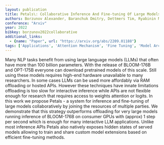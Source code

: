 ```yaml
---
layout: publication
title: Petals\: Collaborative Inference And Fine-tuning Of Large Models
authors: Borzunov Alexander, Baranchuk Dmitry, Dettmers Tim, Ryabinin Max, Belkada Younes, Chumachenko Artem, Samygin Pavel, Raffel Colin
conference: "Arxiv"
year: 2022
bibkey: borzunov2022collaborative
additional_links:
  - {name: "Paper", url: "https://arxiv.org/abs/2209.01188"}
tags: ['Applications', 'Attention Mechanism', 'Fine Tuning', 'Model Architecture', 'Pretraining Methods', 'Tools', 'Training Techniques']
---
```

Many NLP tasks benefit from using large language models (LLMs) that often have more than 100 billion parameters. With the release of BLOOM-176B and OPT-175B everyone can download pretrained models of this scale. Still using these models requires high-end hardware unavailable to many researchers. In some cases LLMs can be used more affordably via RAM offloading or hosted APIs. However these techniques have innate limitations offloading is too slow for interactive inference while APIs are not flexible enough for research that requires access to weights attention or logits. In this work we propose Petals - a system for inference and fine-tuning of large models collaboratively by joining the resources of multiple parties. We demonstrate that this strategy outperforms offloading for very large models running inference of BLOOM-176B on consumer GPUs with (approx) 1 step per second which is enough for many interactive LLM applications. Unlike most inference APIs Petals also natively exposes hidden states of served models allowing to train and share custom model extensions based on efficient fine-tuning methods.
